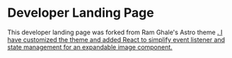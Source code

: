 # Developer Landing Page

This developer landing page was forked from Ram Ghale's Astro theme <a href="https://github.com/skillaroo/build-your-web-dev-portfolio" />. I have customized the theme and added React to simplify event listener and state management for an expandable image component.
